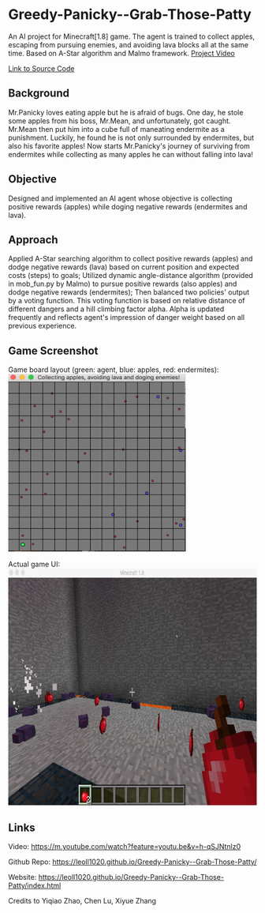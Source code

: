 # Greedy-Panicky--Grab-Those-Patty
An AI project for Minecraft[1.8] game. The agent is trained to collect apples, escaping from pursuing enemies, and avoiding lava blocks all at the same time. Based on A-Star algorithm and Malmo framework. [Project Video][video ref]

     
<a href="https://github.com/Leoll1020/Greedy-Panicky--Grab-Those-Patty">Link to Source Code</a>

## Background
Mr.Panicky loves eating apple but he is afraid of bugs. One day, he stole some apples from his boss, Mr.Mean, and unfortunately, got caught. Mr.Mean then put him into a cube full of maneating endermite as a punishment. Luckily, he found he is not only surrounded by endermites, but also his favorite apples! Now starts Mr.Panicky's journey of surviving from endermites while collecting as many apples he can without falling into lava!

## Objective
Designed and implemented an AI agent whose objective is collecting positive rewards (apples) while doging negative rewards (endermites and lava).

## Approach
Applied A-Star searching algorithm to collect positive rewards (apples) and dodge negative rewards (lava) based on current position and expected costs (steps) to goals; Utilized dynamic angle-distance algorithm (provided in mob_fun.py by Malmo) to pursue positive rewards (also apples) and dodge negative rewards (endermites); Then balanced two policies' output by a voting function. This voting function is based on relative distance of different dangers and a hill climbing factor alpha. Alpha is updated frequently and reflects agent's impression of danger weight based on all previous experience.

## Game Screenshot
Game board layout (green: agent, blue: apples, red: endermites):
<br />
<img src="docs/game_board.png" height="360" width="360" alt=""> <br />

Actual game UI:
<br />
<img src="docs/game_layout.png" height="480" width="720" alt=""> <br />


## Links
Video: https://m.youtube.com/watch?feature=youtu.be&v=h-qSJNtnlz0

Github Repo: https://leoll1020.github.io/Greedy-Panicky--Grab-Those-Patty/

Website: https://leoll1020.github.io/Greedy-Panicky--Grab-Those-Patty/index.html


Credits to Yiqiao Zhao, Chen Lu, Xiyue Zhang

[video ref]: https://www.youtube.com/watch?v=h-qSJNtnlz0
